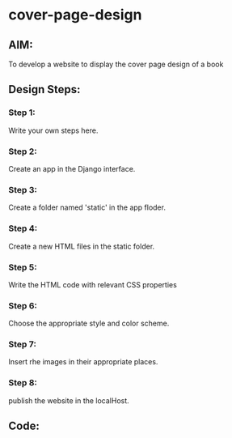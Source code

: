 # cover-page-design
## AIM:
To develop a website to display the cover page design of a book

## Design Steps:

### Step 1:
Write your own steps here.
### Step 2:
Create an app in the Django interface.
### Step 3:
Create a folder named 'static' in the app floder.
### Step 4:
Create a new HTML files in the static folder.
### Step 5:
Write the HTML code with relevant CSS properties
### Step 6:
Choose the appropriate style and color scheme.
### Step 7:
Insert rhe images in their appropriate places.
### Step 8:
publish the website in the localHost.

## Code:
<!DOCTYPE html>
<html lang="en">
    <head>
         <meta name="viewport" 
         content="width=device-width, initial-scale=1.0">
         <style>

        .bookpage{
            width: 400px;
            height: 600px;
            color:rgb(255, 255, 255) and rgb(212, 158, 212);
            margin-left: auto;
            margin-right: auto;
            padding: 30px;
            font-family: 'Franklin Gothic Medium', 'Arial Narrow', Arial, sans-serif;
            background-image: url(book.jpg);
            background-size: cover;
        }
            

        .insight{
            color: rgb(161, 151, 151);

        }

        
        .hrstyle{
            width:245px;
        }
        .author{
        
            display: inline;
            position: relative;
            color: rgb(160, 135, 144);
            top:190px;
            
            font-family:Georgia;
            font-size: medium;
        }
        .booktitle{
            font-family: 'Courier New', Courier, monospace;
            font-size: larger;
            text-align: center;
            position: relative;
            top: 30px;
        
        }
        .id {
            width:400px;
            position: relative;
            top:180px;
            
        }
        .pub{
            font-size: medium;
            position: relative;
            top:155px;
            left:160px;
        }
        .ed{
            color: rgb(252, 252, 252);
            font-size: large;
            font-family: Verdana;
            position:relative;
            top:85px;

        }
        .subtitle{
            font-family:Tahoma;
            font-size: large;
            position: relative;
            top:40px;
        }
        .mypic{
            position: relative;
            top: 115px;
            left: 260px;
            width: 100px;
            height: 100px;
            background-size: cover;
        }
        </style>
        <title>Book Cover Page</title>
    </head>
    <body>
        <div class="bookpage">
            <div class="insight">
                SAVEETHA ENGINEERING COLLEGE
            </div>
            <div class="hrstyle">
                <hr style="color: purple;">
            </div>
            <div class="booktitle">
                <h1>FUNDAMENTALS OF WEB APPLICATION AND DEVELOPMENT</h1></div>
            <div class="SEC">
             HTML and CSS Combined with Django Architecture
            </div>
            <div class="mypic">
                <img src="IMAGE EX06.jpeg" width="110" height="100" alt=>
            </div>
            <div class="id">
                <hr style="color: rgb(255, 255, 255);">
            </div>
            <div class="author">
               <p><b>BHARATHI M K</b></p>
            </div>
            <div class="pub">
                COMPUTER SCIENCE AND ENGINEERING
            </div>
            <div class="ed">
                <b>Seventh Edition</b>
            </div>
        </div>
    </body>
</html>

## Output:
![Screenshot from 2023-12-20 15-53-20](https://github.com/BHARATHI20MK/cover-page-design/assets/147474125/18d2263e-ebad-41ba-9299-dfd41e050da2)


## Result:
The program for designing book front cover page using HTML and CSS is completed successfully
